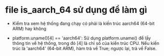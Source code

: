 # file is_aarch_64 sử dụng để làm gì

- Kiểm tra xem hệ thống đang chạy có phải là kiến trúc aarch64 (64-bit ARM) hay không

- platform.uname()[4] == 'aarch64': Sử dụng platform.uname() để lấy thông tin về hệ thống, trong đó [4] là chỉ số của kiến trúc CPU. Nếu kiến trúc là 'aarch64' (64-bit ARM), hàm trả về True; ngược lại, trả về False.
